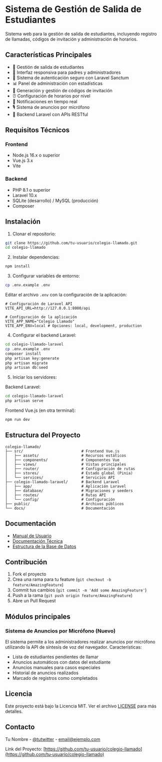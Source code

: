 # Sistema de Gestión de Salida de Estudiantes

Sistema web para la gestión de salida de estudiantes, incluyendo registro de llamadas, códigos de invitación y administración de horarios.

## Características Principales

- 🚪 Gestión de salida de estudiantes
- 📱 Interfaz responsiva para padres y administradores
- 🔐 Sistema de autenticación seguro con Laravel Sanctum
- 📊 Panel de administración con estadísticas
- 🎫 Generación y gestión de códigos de invitación
- ⏰ Configuración de horarios por nivel
- 📱 Notificaciones en tiempo real
- 🎙️ Sistema de anuncios por micrófono
- 🔄 Backend Laravel con APIs RESTful

## Requisitos Técnicos

### Frontend
- Node.js 16.x o superior
- Vue.js 3.x
- Vite

### Backend
- PHP 8.1 o superior
- Laravel 10.x
- SQLite (desarrollo) / MySQL (producción)
- Composer

## Instalación

1. Clonar el repositorio:
```bash
git clone https://github.com/tu-usuario/colegio-llamado.git
cd colegio-llamado
```

2. Instalar dependencias:
```bash
npm install
```

3. Configurar variables de entorno:
```bash
cp .env.example .env
```
Editar el archivo `.env` con la configuración de la aplicación:

```
# Configuración de Laravel API
VITE_API_URL=http://127.0.0.1:8000/api

# Configuración de la aplicación
VITE_APP_NAME="Colegio Llamado"
VITE_APP_ENV=local # Opciones: local, development, production
```

4. Configurar el backend Laravel:
```bash
cd colegio-llamado-laravel
cp .env.example .env
composer install
php artisan key:generate
php artisan migrate
php artisan db:seed
```

5. Iniciar los servidores:

Backend Laravel:
```bash
cd colegio-llamado-laravel
php artisan serve
```

Frontend Vue.js (en otra terminal):
```bash
npm run dev
```

## Estructura del Proyecto

```
colegio-llamado/
├── src/                          # Frontend Vue.js
│   ├── assets/                   # Recursos estáticos
│   ├── components/               # Componentes Vue
│   ├── views/                    # Vistas principales
│   ├── router/                   # Configuración de rutas
│   ├── stores/                   # Estado global (Pinia)
│   └── services/                 # Servicios API
├── colegio-llamado-laravel/      # Backend Laravel
│   ├── app/                      # Aplicación Laravel
│   ├── database/                 # Migraciones y seeders
│   ├── routes/                   # Rutas API
│   └── config/                   # Configuración
├── public/                       # Archivos públicos
└── docs/                         # Documentación
```

## Documentación

- [Manual de Usuario](./docs/manual-usuario.md)
- [Documentación Técnica](./docs/documentacion-tecnica.md)
- [Estructura de la Base de Datos](./docs/database.md)

## Contribución

1. Fork el proyecto
2. Crea una rama para tu feature (`git checkout -b feature/AmazingFeature`)
3. Commit tus cambios (`git commit -m 'Add some AmazingFeature'`)
4. Push a la rama (`git push origin feature/AmazingFeature`)
5. Abre un Pull Request

## Módulos principales

### Sistema de Anuncios por Micrófono (Nuevo)

El sistema permite a los administradores realizar anuncios por micrófono utilizando la API de síntesis de voz del navegador. Características:

- Lista de estudiantes pendientes de llamar
- Anuncios automáticos con datos del estudiante
- Anuncios manuales para casos especiales
- Historial de anuncios realizados
- Marcado de registros como completados

## Licencia

Este proyecto está bajo la Licencia MIT. Ver el archivo [LICENSE](LICENSE) para más detalles.

## Contacto

Tu Nombre - [@tutwitter](https://twitter.com/tutwitter) - email@ejemplo.com

Link del Proyecto: [https://github.com/tu-usuario/colegio-llamado](https://github.com/tu-usuario/colegio-llamado)

